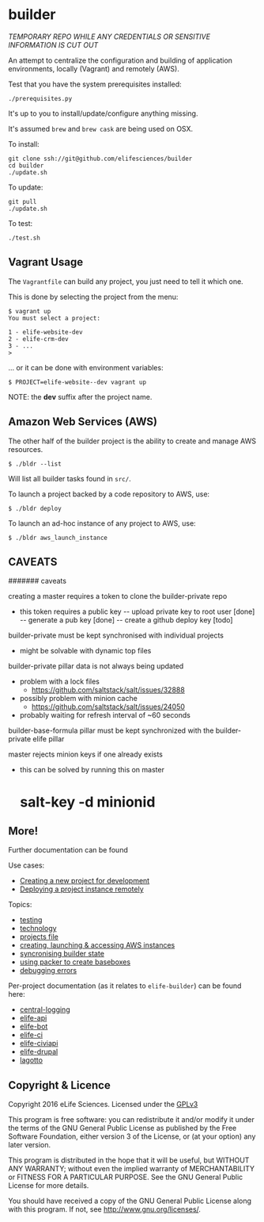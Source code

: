 # builder

*TEMPORARY REPO WHILE ANY CREDENTIALS OR SENSITIVE INFORMATION IS CUT OUT*

An attempt to centralize the configuration and building of application 
environments, locally (Vagrant) and remotely (AWS).

Test that you have the system prerequisites installed:

    ./prerequisites.py

It's up to you to install/update/configure anything missing.

It's assumed `brew` and `brew cask` are being used on OSX.

To install:

    git clone ssh://git@github.com/elifesciences/builder
    cd builder
    ./update.sh

To update:

    git pull
    ./update.sh

To test:

    ./test.sh

## Vagrant Usage

The `Vagrantfile` can build any project, you just need to tell it which one.

This is done by selecting the project from the menu:

    $ vagrant up
    You must select a project:

    1 - elife-website-dev
    2 - elife-crm-dev
    3 - ...
    > 

... or it can be done with environment variables:

    $ PROJECT=elife-website--dev vagrant up

NOTE: the __dev__ suffix after the project name.

## Amazon Web Services (AWS)

The other half of the builder project is the ability to create and manage AWS 
resources.

    $ ./bldr --list
    
Will list all builder tasks found in `src/`.

To launch a project backed by a code repository to AWS, use:

    $ ./bldr deploy

To launch an ad-hoc instance of any project to AWS, use:

    $ ./bldr aws_launch_instance


## CAVEATS

####### caveats


creating a master requires a token to clone the builder-private repo
- this token requires a public key
-- upload private key to root user [done]
-- generate a pub key [done]
-- create a github deploy key [todo]

builder-private must be kept synchronised with individual projects
- might be solvable with dynamic top files

builder-private pillar data is not always being updated
- problem with a lock files
    - https://github.com/saltstack/salt/issues/32888
- possibly problem with minion cache
    - https://github.com/saltstack/salt/issues/24050
- probably waiting for refresh interval of ~60 seconds

builder-base-formula pillar must be kept synchronized with the builder-private elife pillar

master rejects minion keys if one already exists
- this can be solved by running this on master
    # salt-key -d minionid

## More!

Further documentation can be found

Use cases:

* [Creating a new project for development](docs/basic-usage.md#creating-a-new-project-for-development)
* [Deploying a project instance remotely](docs/basic-usage.md#deploying-a-new-project-remotely)

Topics:

* [testing](docs/testing.md)
* [technology](docs/1-tech.md)
* [projects file](docs/projects.md)
* [creating, launching & accessing AWS instances](docs/basic-usage.md)
* [syncronising builder state](docs/syncing.md)
* [using packer to create baseboxes](docs/packer.md)
* [debugging errors](docs/errors.md)

Per-project documentation (as it relates to `elife-builder`) can be found here:

* [central-logging](docs/central-logging.md)
* [elife-api](docs/elife-api.md)
* [elife-bot](docs/elife-bot.md)
* [elife-ci](docs/elife-ci.md)
* [elife-civiapi](docs/elife-civiapi.md)
* [elife-drupal](docs/elife-drupal.md)
* [lagotto](docs/lagotto.md)

## Copyright & Licence

Copyright 2016 eLife Sciences. Licensed under the [GPLv3](LICENCE.txt)

This program is free software: you can redistribute it and/or modify
it under the terms of the GNU General Public License as published by
the Free Software Foundation, either version 3 of the License, or
(at your option) any later version.

This program is distributed in the hope that it will be useful,
but WITHOUT ANY WARRANTY; without even the implied warranty of
MERCHANTABILITY or FITNESS FOR A PARTICULAR PURPOSE.  See the
GNU General Public License for more details.

You should have received a copy of the GNU General Public License
along with this program.  If not, see <http://www.gnu.org/licenses/>.
